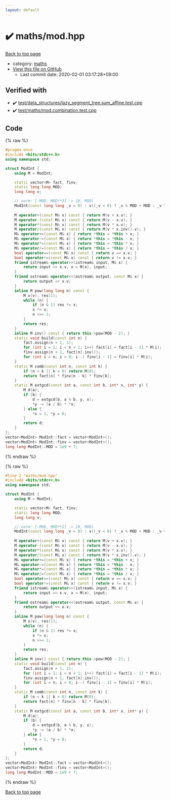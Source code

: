 ```yaml
---
layout: default
---
```


<!-- mathjax config similar to math.stackexchange -->
<script type="text/javascript" async
  src="https://cdnjs.cloudflare.com/ajax/libs/mathjax/2.7.5/MathJax.js?config=TeX-MML-AM_CHTML">
</script>
<script type="text/x-mathjax-config">
  MathJax.Hub.Config({
    TeX: { equationNumbers: { autoNumber: "AMS" }},
    tex2jax: {
      inlineMath: [ ['$','$'] ],
      processEscapes: true
    },
    "HTML-CSS": { matchFontHeight: false },
    displayAlign: "left",
    displayIndent: "2em"
  });
</script>

<script type="text/javascript" src="https://cdnjs.cloudflare.com/ajax/libs/jquery/3.4.1/jquery.min.js"></script>
<script src="https://cdn.jsdelivr.net/npm/jquery-balloon-js@1.1.2/jquery.balloon.min.js" integrity="sha256-ZEYs9VrgAeNuPvs15E39OsyOJaIkXEEt10fzxJ20+2I=" crossorigin="anonymous"></script>
<script type="text/javascript" src="../../assets/js/copy-button.js"></script>
<link rel="stylesheet" href="../../assets/css/copy-button.css" />


# :heavy_check_mark: maths/mod.hpp

<a href="../../index.html">Back to top page</a>

* category: <a href="../../index.html#d939e7a6b17e374c1e3db59b4df2ae97">maths</a>
* <a href="{{ site.github.repository_url }}/blob/master/maths/mod.hpp">View this file on GitHub</a>
    - Last commit date: 2020-02-01 03:17:28+09:00




## Verified with

* :heavy_check_mark: <a href="../../verify/test/data_structures/lazy_segment_tree.sum_affine.test.cpp.html">test/data_structures/lazy_segment_tree.sum_affine.test.cpp</a>
* :heavy_check_mark: <a href="../../verify/test/maths/mod.combination.test.cpp.html">test/maths/mod.combination.test.cpp</a>


## Code

<a id="unbundled"></a>
{% raw %}
```cpp
#pragma once
#include <bits/stdc++.h>
using namespace std;

struct ModInt {
    using M = ModInt;

    static vector<M> fact, finv;
    static long long MOD;
    long long v;

    // norm: [-MOD, MOD**2] -> [0, MOD)
    ModInt(const long long _v = 0) : v((_v < 0) ? _v % MOD + MOD : _v % MOD) {}
    
    M operator+(const M& x) const { return M(v + x.v); }
    M operator-(const M& x) const { return M(v - x.v); }
    M operator*(const M& x) const { return M(v * x.v); }
    M operator/(const M& x) const { return M(v * x.inv().v); }
    M& operator+=(const M& x) { return *this = *this + x; }
    M& operator-=(const M& x) { return *this = *this - x; }
    M& operator*=(const M& x) { return *this = *this * x; }
    M& operator/=(const M& x) { return *this = *this / x; }
    bool operator==(const M& x) const { return v == x.v; }
    bool operator!=(const M& x) const { return v != x.v; }
    friend istream& operator>>(istream& input, M& x) {
        return input >> x.v, x = M(x), input;
    }
    friend ostream& operator<<(ostream& output, const M& x) {
        return output << x.v;
    }
    inline M pow(long long n) const {
        M x(v), res(1);
        while (n) {
            if (n & 1) res *= x;
            x *= x;
            n >>= 1;
        }
        return res;
    }
    inline M inv() const { return this->pow(MOD - 2); }
    static void build(const int n) {
        fact.assign(n + 1, 1);
        for (int i = 1; i < n + 1; i++) fact[i] = fact[i - 1] * M(i);
        finv.assign(n + 1, fact[n].inv());
        for (int i = n; i > 0; i--) finv[i - 1] = finv[i] * M(i);
    }
    static M comb(const int n, const int k) {
        if (n < k || k < 0) return M(0);
        return fact[n] * finv[n - k] * finv[k];
    }
    static M extgcd(const int a, const int b, int* x, int* y) {
        M d(a);
        if (b) {
            d = extgcd(b, a % b, y, x);
            *y -= (a / b) * *x;
        } else {
            *x = 1, *y = 0;
        }
        return d;
    }
};
vector<ModInt> ModInt::fact = vector<ModInt>();
vector<ModInt> ModInt::finv = vector<ModInt>();
long long ModInt::MOD = 1e9 + 7;
```
{% endraw %}

<a id="bundled"></a>
{% raw %}
```cpp
#line 2 "maths/mod.hpp"
#include <bits/stdc++.h>
using namespace std;

struct ModInt {
    using M = ModInt;

    static vector<M> fact, finv;
    static long long MOD;
    long long v;

    // norm: [-MOD, MOD**2] -> [0, MOD)
    ModInt(const long long _v = 0) : v((_v < 0) ? _v % MOD + MOD : _v % MOD) {}
    
    M operator+(const M& x) const { return M(v + x.v); }
    M operator-(const M& x) const { return M(v - x.v); }
    M operator*(const M& x) const { return M(v * x.v); }
    M operator/(const M& x) const { return M(v * x.inv().v); }
    M& operator+=(const M& x) { return *this = *this + x; }
    M& operator-=(const M& x) { return *this = *this - x; }
    M& operator*=(const M& x) { return *this = *this * x; }
    M& operator/=(const M& x) { return *this = *this / x; }
    bool operator==(const M& x) const { return v == x.v; }
    bool operator!=(const M& x) const { return v != x.v; }
    friend istream& operator>>(istream& input, M& x) {
        return input >> x.v, x = M(x), input;
    }
    friend ostream& operator<<(ostream& output, const M& x) {
        return output << x.v;
    }
    inline M pow(long long n) const {
        M x(v), res(1);
        while (n) {
            if (n & 1) res *= x;
            x *= x;
            n >>= 1;
        }
        return res;
    }
    inline M inv() const { return this->pow(MOD - 2); }
    static void build(const int n) {
        fact.assign(n + 1, 1);
        for (int i = 1; i < n + 1; i++) fact[i] = fact[i - 1] * M(i);
        finv.assign(n + 1, fact[n].inv());
        for (int i = n; i > 0; i--) finv[i - 1] = finv[i] * M(i);
    }
    static M comb(const int n, const int k) {
        if (n < k || k < 0) return M(0);
        return fact[n] * finv[n - k] * finv[k];
    }
    static M extgcd(const int a, const int b, int* x, int* y) {
        M d(a);
        if (b) {
            d = extgcd(b, a % b, y, x);
            *y -= (a / b) * *x;
        } else {
            *x = 1, *y = 0;
        }
        return d;
    }
};
vector<ModInt> ModInt::fact = vector<ModInt>();
vector<ModInt> ModInt::finv = vector<ModInt>();
long long ModInt::MOD = 1e9 + 7;

```
{% endraw %}

<a href="../../index.html">Back to top page</a>

